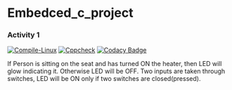 # Embedced_c_project

### Activity 1
[![Compile-Linux](https://github.com/Ambikacl/Embedced_c_project/actions/workflows/compile.yml/badge.svg)](https://github.com/Ambikacl/Embedced_c_project/actions/workflows/compile.yml)        [![Cppcheck](https://github.com/Ambikacl/Embedced_c_project/actions/workflows/code.yml/badge.svg)](https://github.com/Ambikacl/Embedced_c_project/actions/workflows/code.yml)  [![Codacy Badge](https://app.codacy.com/project/badge/Grade/b84a84739fd1495a95851ba8b76fbb2b)](https://www.codacy.com/gh/Ambikacl/Embedced_c_project/dashboard?utm_source=github.com&amp;utm_medium=referral&amp;utm_content=Ambikacl/Embedced_c_project&amp;utm_campaign=Badge_Grade)

If Person is sitting on the seat and has turned ON the heater, then LED will glow indicating it. Otherwise LED will be OFF. Two inputs are taken through switches, LED will be ON only if two switches are closed(pressed).
